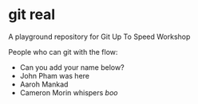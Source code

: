 # git real
A playground repository for Git Up To Speed Workshop

People who can git with the flow:

* Can you add your name below?
* John Pham was here
* Aaroh Mankad
* Cameron Morin whispers *boo*
